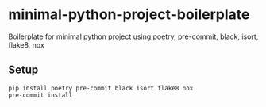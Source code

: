 # minimal-python-project-boilerplate
Boilerplate for minimal python project using poetry, pre-commit, black, isort, flake8, nox

## Setup
```
pip install poetry pre-commit black isort flake8 nox
pre-commit install
```
